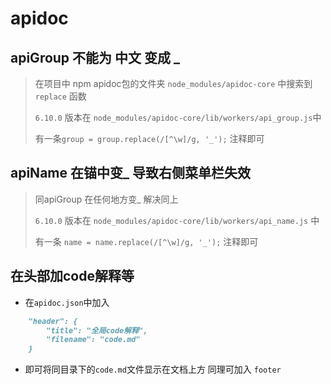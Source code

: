 # apidoc

## apiGroup 不能为 中文 变成 _

>  在项目中 npm apidoc包的文件夹  `node_modules/apidoc-core` 中搜索到 `replace` 函数
>
> `6.10.0` 版本在 `node_modules/apidoc-core/lib/workers/api_group.js`中
>
> 有一条`group = group.replace(/[^\w]/g, '_');` 注释即可  



## apiName 在锚中变_ 导致右侧菜单栏失效

> 同apiGroup 在任何地方变_ 解决同上
>
> `6.10.0` 版本在 `node_modules/apidoc-core/lib/workers/api_name.js` 中
>
> 有一条 `name = name.replace(/[^\w]/g, '_');` 注释即可  



## 在头部加code解释等

* 在`apidoc.json`中加入

```markdown
    "header": {
        "title": "全局code解释",
        "filename": "code.md"
    }
```

* 即可将同目录下的`code.md`文件显示在文档上方 同理可加入 `footer`